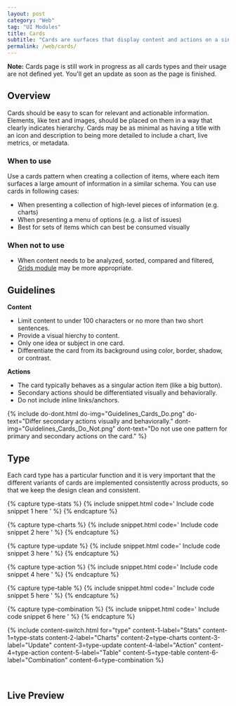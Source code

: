 ```yaml
---
layout: post
category: "Web"
tag: "UI Modules"
title: Cards
subtitle: "Cards are surfaces that display content and actions on a single topic."
permalink: /web/cards/
---
```


**Note:** Cards page is still work in progress as all cards types and their usage are not defined yet. You'll get an update as soon as the page is finished.

## Overview

Cards should be easy to scan for relevant and actionable information. Elements, like text and images, should be placed on them in a way that clearly indicates hierarchy.
Cards may be as minimal as having a title with an icon and description to being more detailed to include a chart, live metrics, or metadata.

### When to use
Use a cards pattern when creating a collection of items, where each item surfaces a large amount of information in a similar schema. You can use cards in following cases:
- When presenting a collection of high-level pieces of information (e.g. charts)
- When presenting a menu of options (e.g. a list of issues)
- Best for sets of items which can best be consumed visually

### When not to use
- When content needs to be analyzed, sorted, compared and filtered, [Grids module](../grids/) may be more appropriate.

## Guidelines
**Content** <br>
- Limit content to under 100 characters or no more than two short sentences.
- Provide a visual hierchy to content.
- Only one idea or subject in one card.
- Differentiate the card from its background using color, border, shadow, or contrast.

**Actions** <br>
- The card typically behaves as a singular action item (like a big button).
- Secondary actions should be differentiated visually and behaviorally.
- Do not include inline links/anchors.

{% include do-dont.html 
  do-img="Guidelines_Cards_Do.png"
  do-text="Differ secondary actions visually and behaviorally."
  dont-img="Guidelines_Cards_Do_Not.png"
  dont-text="Do not use one pattern for primary and secondary actions on the card."
%}

## Type
Each card type has a particular function and it is very important that the different variants of cards are implemented consistently across products, so that we keep the design clean and consistent.

<!-- Content switch -->
<!-- Content switch tab 1 -->
{% capture type-stats %}
{% include snippet.html code='
Include code snippet 1 here
' %}
{% endcapture %}

<!-- Content switch tab 2 -->
{% capture type-charts %}
{% include snippet.html code='
Include code snippet 2 here
' %}
{% endcapture %}

<!-- Content switch tab 3 -->
{% capture type-update %}
{% include snippet.html code='
Include code snippet 3 here
' %}
{% endcapture %}

<!-- Content switch tab 4 -->
{% capture type-action %}
{% include snippet.html code='
Include code snippet 4 here
' %}
{% endcapture %}

<!-- Content switch tab 5 -->
{% capture type-table %}
{% include snippet.html code='
Include code snippet 5 here
' %}
{% endcapture %}

<!-- Content switch tab 6 -->
{% capture type-combination %}
{% include snippet.html code='
Include code snippet 6 here
' %}
{% endcapture %}

<!-- Render Content -->
{% include content-switch.html for="type"
           content-1-label="Stats"
           content-1=type-stats
           content-2-label="Charts"
           content-2=type-charts
           content-3-label="Update"
           content-3=type-update
           content-4-label="Action"
           content-4=type-action
           content-5-label="Table"
           content-5=type-table
           content-6-label="Combination"
           content-6=type-combination
%}
<!-- End content switch -->

<br>

## Live Preview
